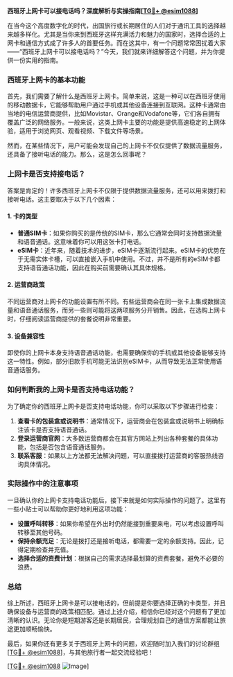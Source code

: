 **西班牙上网卡可以接电话吗？深度解析与实操指南[[TG💪+ @esim1088](https://t.me/s/esim1088)]**

在当今这个高度数字化的时代，出国旅行或长期居住的人们对于通讯工具的选择越来越多样化。尤其是当你来到西班牙这样充满活力和魅力的国家时，选择合适的上网卡和通信方式成了许多人的首要任务。而在这其中，有一个问题常常困扰着大家——“西班牙上网卡可以接电话吗？”今天，我们就来详细解答这个问题，并为你提供一份实用的指南。

### 西班牙上网卡的基本功能

首先，我们需要了解什么是西班牙上网卡。简单来说，这是一种可以在西班牙使用的移动数据卡，它能够帮助用户通过手机或其他设备连接到互联网。这种卡通常由当地的电信运营商提供，比如Movistar、Orange和Vodafone等，它们各自拥有覆盖广泛的网络服务。一般来说，这类上网卡主要的功能是提供高速稳定的上网体验，适用于浏览网页、观看视频、下载文件等场景。

然而，在某些情况下，用户可能会发现自己的上网卡不仅仅提供了数据流量服务，还具备了接听电话的能力。那么，这是怎么回事呢？

### 上网卡是否支持接电话？

答案是肯定的！许多西班牙上网卡不仅限于提供数据流量服务，还可以用来拨打和接听电话。这主要取决于以下几个因素：

#### 1. **卡的类型**
   - **普通SIM卡**：如果你购买的是传统的SIM卡，那么它通常会同时支持数据流量和语音通话。这意味着你可以用这张卡打电话。
   - **eSIM卡**：近年来，随着技术的进步，eSIM卡逐渐流行起来。eSIM卡的优势在于无需实体卡槽，可以直接嵌入手机中使用。不过，并不是所有的eSIM卡都支持语音通话功能，因此在购买前需要确认其具体规格。

#### 2. **运营商政策**
   不同运营商对上网卡的功能设置有所不同。有些运营商会在同一张卡上集成数据流量和语音通话服务，而另一些则可能将这两项服务分开销售。因此，在选购上网卡时，仔细阅读运营商提供的套餐说明非常重要。

#### 3. **设备兼容性**
   即使你的上网卡本身支持语音通话功能，也需要确保你的手机或其他设备能够支持这一特性。例如，部分旧款手机可能无法识别eSIM卡，从而导致无法正常使用语音通话服务。

### 如何判断我的上网卡是否支持电话功能？

为了确定你的西班牙上网卡是否支持电话功能，你可以采取以下步骤进行检查：

1. **查看卡的包装盒或说明书**：通常情况下，运营商会在包装盒或说明书上明确标注该卡是否支持语音通话。
2. **登录运营商官网**：大多数运营商都会在其官方网站上列出各种套餐的具体功能，包括是否包含语音通话服务。
3. **联系客服**：如果以上方法都无法解决问题，可以直接拨打运营商的客服热线咨询具体情况。

### 实际操作中的注意事项

一旦确认你的上网卡支持电话功能后，接下来就是如何实际操作的问题了。这里有一些小贴士可以帮助你更好地利用这项功能：

- **设置呼叫转移**：如果你希望在外出时仍然能接到重要来电，可以考虑设置呼叫转移至其他号码。
- **保持余额充足**：无论是拨打还是接听电话，都需要一定的余额支持。因此，记得定期检查并充值。
- **选择合适的资费计划**：根据自己的需求选择最划算的资费套餐，避免不必要的浪费。

### 总结

综上所述，西班牙上网卡是可以接电话的，但前提是你要选择正确的卡类型，并且确保设备与运营商的政策相匹配。通过上述介绍，相信你已经对这个问题有了更加清晰的认识。无论你是短期游客还是长期居民，合理规划自己的通信方案都能让旅途更加顺畅愉快。

最后，如果你还有更多关于西班牙上网卡的问题，欢迎随时加入我们的讨论群组[[TG💪+ @esim1088](https://t.me/s/esim1088)]，与其他旅行者一起交流经验吧！

[[TG💪+ @esim1088](https://t.me/s/esim1088) ![Image](https://i.postimg.cc/4NQfJmqS/Snipaste-2025-05-13-00-14-12.png)]